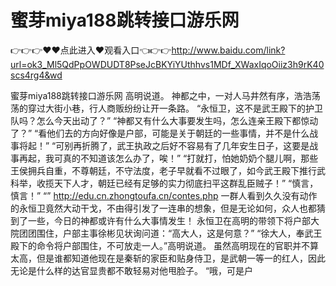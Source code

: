 # 蜜芽miya188跳转接口游乐网

👉👉👉♥♥点此进入♥观看入口👈👉👉http://www.baidu.com/link?url=ok3_Ml5QdPpOWDUDT8PseJcBKYiYUthhvs1MDf_XWaxIqoOiiz3h9rK40scs4rg4&wd

蜜芽miya188跳转接口游乐网
高明说道。
    神都之中，一对人马井然有序，浩浩荡荡的穿过大街小巷，行人商贩纷纷让开一条路。
    “永恒卫，这不是武王殿下的护卫队吗？怎么今天出动了？”
    “神都又有什么大事要发生吗，怎么连亲王殿下都惊动了？”
    “看他们去的方向好像是户部，可能是关于朝廷的一些事情，并不是什么战事将起！”
    “可别再折腾了，武王执政之后好不容易有了几年安生日子，这要是战事再起，我可真的不知道该怎么办了，唉！”
    “打就打，怕她奶奶个腿儿啊，那些王侯拥兵自重，不尊朝廷，不守法度，老子早就看不过眼了，如今武王殿下推行武科举，收揽天下人才，朝廷已经有足够的实力彻底扫平这群乱臣贼子！”
    “慎言，慎言！”
    “”
    http://edu.cn.zhongtoufa.cn/contes.php
    一群人看到久久没有动作的永恒卫竟然大动干戈，不由得引发了一连串的想象，但是无论如何，众人也都猜到了一些，今日的神都或许有什么大事情发生！
    永恒卫在高明的带领下将户部大院团团围住，户部主事徐彬见状询问道：“高大人，这是何意？”
    “徐大人，奉武王殿下的命令将户部围住，不可放走一人。”高明说道。
    虽然高明现在的官职并不算太高，但是谁都知道他现在是秦斩的家臣和贴身侍卫，是武朝一等一的红人，因此无论是什么样的达官显贵都不敢轻易对他甩脸子。
    “哦，可是户
